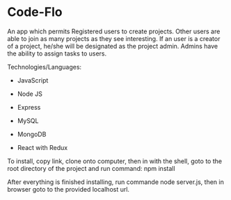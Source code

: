 # Code-Flo

An app which permits Registered users to create projects. Other users are able to join as many projects as they see interesting. If an user is a creator of a project, he/she will be designated as the project admin. Admins have the ability to assign tasks to users.

Technologies/Languages:

- JavaScript

- Node JS

- Express

- MySQL

- MongoDB

- React with Redux


To install, copy link, clone onto computer, then in with the shell, goto to the root directory of the project and run command: npm install

After everything is finished installing, run commande node server.js, then in browser goto to the provided localhost url.

